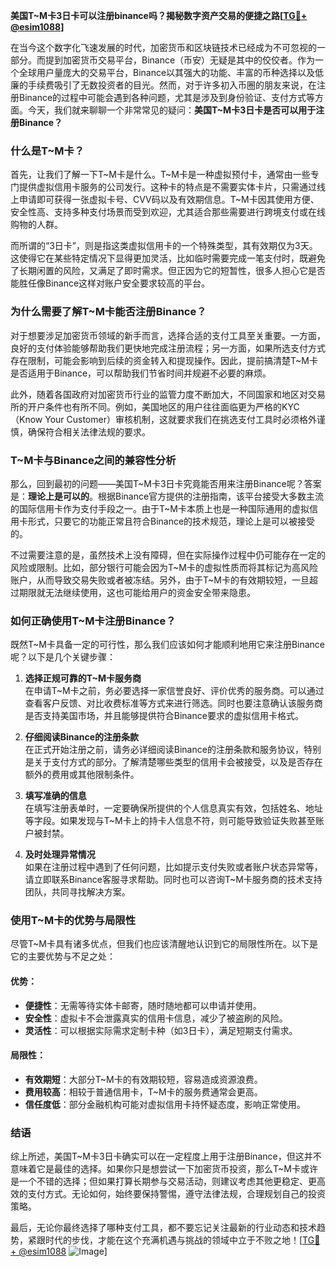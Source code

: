 **美国T~M卡3日卡可以注册binance吗？揭秘数字资产交易的便捷之路[[TG💪+ @esim1088](https://t.me/s/esim1088)]**

在当今这个数字化飞速发展的时代，加密货币和区块链技术已经成为不可忽视的一部分。而提到加密货币交易平台，Binance（币安）无疑是其中的佼佼者。作为一个全球用户量庞大的交易平台，Binance以其强大的功能、丰富的币种选择以及低廉的手续费吸引了无数投资者的目光。然而，对于许多初入币圈的朋友来说，在注册Binance的过程中可能会遇到各种问题，尤其是涉及到身份验证、支付方式等方面。今天，我们就来聊聊一个非常常见的疑问：**美国T~M卡3日卡是否可以用于注册Binance？**

### **什么是T~M卡？**
首先，让我们了解一下T~M卡是什么。T~M卡是一种虚拟预付卡，通常由一些专门提供虚拟信用卡服务的公司发行。这种卡的特点是不需要实体卡片，只需通过线上申请即可获得一张虚拟卡号、CVV码以及有效期信息。T~M卡因其使用方便、安全性高、支持多种支付场景而受到欢迎，尤其适合那些需要进行跨境支付或在线购物的人群。

而所谓的“3日卡”，则是指这类虚拟信用卡的一个特殊类型，其有效期仅为3天。这使得它在某些特定情况下显得更加灵活，比如临时需要完成一笔支付时，既避免了长期闲置的风险，又满足了即时需求。但正因为它的短暂性，很多人担心它是否能胜任像Binance这样对账户安全要求较高的平台。

### **为什么需要了解T~M卡能否注册Binance？**
对于想要涉足加密货币领域的新手而言，选择合适的支付工具至关重要。一方面，良好的支付体验能够帮助我们更快地完成注册流程；另一方面，如果所选支付方式存在限制，可能会影响到后续的资金转入和提现操作。因此，提前搞清楚T~M卡是否适用于Binance，可以帮助我们节省时间并规避不必要的麻烦。

此外，随着各国政府对加密货币行业的监管力度不断加大，不同国家和地区对交易所的开户条件也有所不同。例如，美国地区的用户往往面临更为严格的KYC（Know Your Customer）审核机制，这就要求我们在挑选支付工具时必须格外谨慎，确保符合相关法律法规的要求。

### **T~M卡与Binance之间的兼容性分析**
那么，回到最初的问题——美国T~M卡3日卡究竟能否用来注册Binance呢？答案是：**理论上是可以的**。根据Binance官方提供的注册指南，该平台接受大多数主流的国际信用卡作为支付手段之一。由于T~M卡本质上也是一种国际通用的虚拟信用卡形式，只要它的功能正常且符合Binance的技术规范，理论上是可以被接受的。

不过需要注意的是，虽然技术上没有障碍，但在实际操作过程中仍可能存在一定的风险或限制。比如，部分银行可能会因为T~M卡的虚拟性质而将其标记为高风险账户，从而导致交易失败或者被冻结。另外，由于T~M卡的有效期较短，一旦超过期限就无法继续使用，这也可能给用户的资金安全带来隐患。

### **如何正确使用T~M卡注册Binance？**
既然T~M卡具备一定的可行性，那么我们应该如何才能顺利地用它来注册Binance呢？以下是几个关键步骤：

1. **选择正规可靠的T~M卡服务商**  
   在申请T~M卡之前，务必要选择一家信誉良好、评价优秀的服务商。可以通过查看客户反馈、对比收费标准等方式来进行筛选。同时也要注意确认该服务商是否支持美国市场，并且能够提供符合Binance要求的虚拟信用卡格式。

2. **仔细阅读Binance的注册条款**  
   在正式开始注册之前，请务必详细阅读Binance的注册条款和服务协议，特别是关于支付方式的部分。了解清楚哪些类型的信用卡会被接受，以及是否存在额外的费用或其他限制条件。

3. **填写准确的信息**  
   在填写注册表单时，一定要确保所提供的个人信息真实有效，包括姓名、地址等字段。如果发现与T~M卡上的持卡人信息不符，则可能导致验证失败甚至账户被封禁。

4. **及时处理异常情况**  
   如果在注册过程中遇到了任何问题，比如提示支付失败或者账户状态异常等，请立即联系Binance客服寻求帮助。同时也可以咨询T~M卡服务商的技术支持团队，共同寻找解决方案。

### **使用T~M卡的优势与局限性**
尽管T~M卡具有诸多优点，但我们也应该清醒地认识到它的局限性所在。以下是它的主要优势与不足之处：

#### **优势：**
- **便捷性**：无需等待实体卡邮寄，随时随地都可以申请并使用。
- **安全性**：虚拟卡不会泄露真实的信用卡信息，减少了被盗刷的风险。
- **灵活性**：可以根据实际需求定制卡种（如3日卡），满足短期支付需求。

#### **局限性：**
- **有效期短**：大部分T~M卡的有效期较短，容易造成资源浪费。
- **费用较高**：相较于普通信用卡，T~M卡的服务费通常会更高。
- **信任度低**：部分金融机构可能对虚拟信用卡持怀疑态度，影响正常使用。

### **结语**
综上所述，美国T~M卡3日卡确实可以在一定程度上用于注册Binance，但这并不意味着它是最佳的选择。如果你只是想尝试一下加密货币投资，那么T~M卡或许是一个不错的选择；但如果打算长期参与交易活动，则建议考虑其他更稳定、更高效的支付方式。无论如何，始终要保持警惕，遵守法律法规，合理规划自己的投资策略。

最后，无论你最终选择了哪种支付工具，都不要忘记关注最新的行业动态和技术趋势，紧跟时代的步伐，才能在这个充满机遇与挑战的领域中立于不败之地！[[TG💪+ @esim1088](https://t.me/s/esim1088) ![Image](https://i.postimg.cc/4NQfJmqS/Snipaste-2025-05-13-00-14-12.png)]